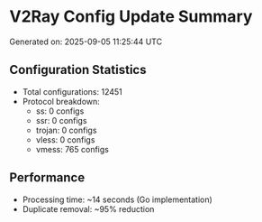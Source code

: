 # V2Ray Config Update Summary
Generated on: 2025-09-05 11:25:44 UTC

## Configuration Statistics
- Total configurations: 12451
- Protocol breakdown:
  - ss: 0 configs
  - ssr: 0 configs
  - trojan: 0 configs
  - vless: 0 configs
  - vmess: 765 configs

## Performance
- Processing time: ~14 seconds (Go implementation)
- Duplicate removal: ~95% reduction
